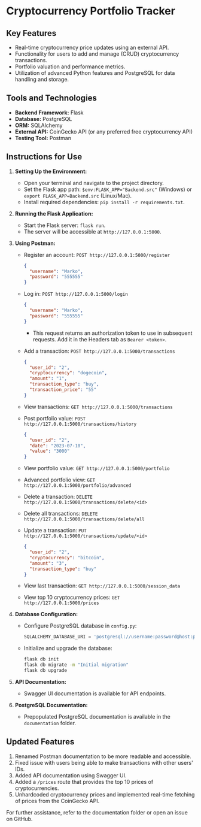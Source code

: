 # Cryptocurrency Portfolio Tracker

## Key Features
- Real-time cryptocurrency price updates using an external API.
- Functionality for users to add and manage (CRUD) cryptocurrency transactions.
- Portfolio valuation and performance metrics.
- Utilization of advanced Python features and PostgreSQL for data handling and storage.

## Tools and Technologies
- **Backend Framework:** Flask
- **Database:** PostgreSQL
- **ORM:** SQLAlchemy
- **External API:** CoinGecko API (or any preferred free cryptocurrency API)
- **Testing Tool:** Postman

## Instructions for Use

1. **Setting Up the Environment:**
   - Open your terminal and navigate to the project directory.
   - Set the Flask app path: `$env:FLASK_APP="Backend.src"` (Windows) or `export FLASK_APP=Backend.src` (Linux/Mac).
   - Install required dependencies: `pip install -r requirements.txt`.

2. **Running the Flask Application:**
   - Start the Flask server: `flask run`.
   - The server will be accessible at `http://127.0.0.1:5000`.

3. **Using Postman:**
   - Register an account: `POST http://127.0.0.1:5000/register`
     ```json
     {
       "username": "Marko",
       "password": "555555"
     }
     ```
   - Log in: `POST http://127.0.0.1:5000/login`
     ```json
     {
       "username": "Marko",
       "password": "555555"
     }
     ```
     - This request returns an authorization token to use in subsequent requests. Add it in the Headers tab as `Bearer <token>`.

   - Add a transaction: `POST http://127.0.0.1:5000/transactions`
     ```json
     {
       "user_id": "2",
       "cryptocurrency": "dogecoin",
       "amount": "1",
       "transaction_type": "buy",
       "transaction_price": "55"
     }
     ```

   - View transactions: `GET http://127.0.0.1:5000/transactions`

   - Post portfolio value: `POST http://127.0.0.1:5000/transactions/history`
     ```json
     {
       "user_id": "2",
       "date": "2023-07-10",
       "value": "3000"
     }
     ```

   - View portfolio value: `GET http://127.0.0.1:5000/portfolio`

   - Advanced portfolio view: `GET http://127.0.0.1:5000/portfolio/advanced`

   - Delete a transaction: `DELETE http://127.0.0.1:5000/transactions/delete/<id>`

   - Delete all transactions: `DELETE http://127.0.0.1:5000/transactions/delete/all`

   - Update a transaction: `PUT http://127.0.0.1:5000/transactions/update/<id>`
     ```json
     {
       "user_id": "2",
       "cryptocurrency": "bitcoin",
       "amount": "3",
       "transaction_type": "buy"
     }
     ```

   - View last transaction: `GET http://127.0.0.1:5000/session_data`

   - View top 10 cryptocurrency prices: `GET http://127.0.0.1:5000/prices`

4. **Database Configuration:**
   - Configure PostgreSQL database in `config.py`:
     ```python
     SQLALCHEMY_DATABASE_URI = 'postgresql://username:password@host:port/database_name'
     ```
   - Initialize and upgrade the database:
     ```bash
     flask db init
     flask db migrate -m "Initial migration"
     flask db upgrade
     ```

5. **API Documentation:**
   - Swagger UI documentation is available for API endpoints.

6. **PostgreSQL Documentation:**
   - Prepopulated PostgreSQL documentation is available in the `documentation` folder.

## Updated Features
1. Renamed Postman documentation to be more readable and accessible.
2. Fixed issue with users being able to make transactions with other users' IDs.
3. Added API documentation using Swagger UI.
4. Added a `/prices` route that provides the top 10 prices of cryptocurrencies.
5. Unhardcoded cryptocurrency prices and implemented real-time fetching of prices from the CoinGecko API.

For further assistance, refer to the documentation folder or open an issue on GitHub.
